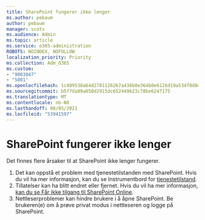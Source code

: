 ```yaml
---
title: SharePoint fungerer ikke lenger
ms.author: pebaum
author: pebaum
manager: scotv
ms.audience: Admin
ms.topic: article
ms.service: o365-administration
ROBOTS: NOINDEX, NOFOLLOW
localization_priority: Priority
ms.collection: Adm_O365
ms.custom:
- "9003047"
- "5801"
ms.openlocfilehash: 1c489538a64d2781126267a436b0e364b0e6126d19a534f0d04c69d5a3ec341f
ms.sourcegitcommit: b5f7da89a650d2915dc652449623c78be6247175
ms.translationtype: MT
ms.contentlocale: nb-NO
ms.lasthandoff: 08/05/2021
ms.locfileid: "53941597"
---
```

# <a name="sharepoint-is-no-longer-working"></a>SharePoint fungerer ikke lenger

Det finnes flere årsaker til at SharePoint ikke lenger fungerer.

1. Det kan oppstå et problem med tjenestetilstanden med SharePoint. Hvis du vil ha mer informasjon, kan du se Instrumentbord for [tjenestetilstand](https://admin.microsoft.com/AdminPortal/Home#/servicehealth).
2. Tillatelser kan ha blitt endret eller fjernet. Hvis du vil ha mer informasjon, [kan du se Får ikke tilgang til SharePoint Online](https://docs.microsoft.com/sharepoint/troubleshoot/sharing-and-permissions/sharepoint-online-inaccessible).
3. Nettleserproblemer kan hindre brukere i å åpne SharePoint. Be brukeren(e) om å prøve privat modus i nettleseren og logge på SharePoint.